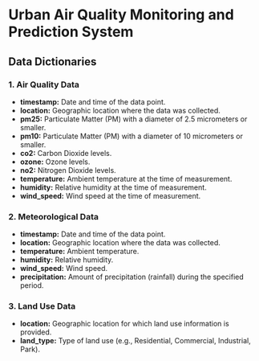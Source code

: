 # Urban Air Quality Monitoring and Prediction System

## Data Dictionaries

### 1. Air Quality Data

- **timestamp:** Date and time of the data point.
- **location:** Geographic location where the data was collected.
- **pm25:** Particulate Matter (PM) with a diameter of 2.5 micrometers or smaller.
- **pm10:** Particulate Matter (PM) with a diameter of 10 micrometers or smaller.
- **co2:** Carbon Dioxide levels.
- **ozone:** Ozone levels.
- **no2:** Nitrogen Dioxide levels.
- **temperature:** Ambient temperature at the time of measurement.
- **humidity:** Relative humidity at the time of measurement.
- **wind_speed:** Wind speed at the time of measurement.

### 2. Meteorological Data

- **timestamp:** Date and time of the data point.
- **location:** Geographic location where the data was collected.
- **temperature:** Ambient temperature.
- **humidity:** Relative humidity.
- **wind_speed:** Wind speed.
- **precipitation:** Amount of precipitation (rainfall) during the specified period.

### 3. Land Use Data

- **location:** Geographic location for which land use information is provided.
- **land_type:** Type of land use (e.g., Residential, Commercial, Industrial, Park).

